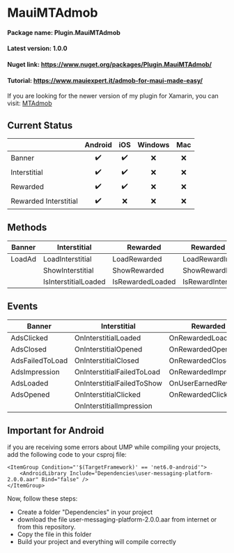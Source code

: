 # MauiMTAdmob

#### Package name: Plugin.MauiMTAdmob
#### Latest version: 1.0.0
#### Nuget link: https://www.nuget.org/packages/Plugin.MauiMTAdmob/
#### Tutorial: https://www.mauiexpert.it/admob-for-maui-made-easy/


If you are looking for the newer version of my plugin for Xamarin, you can visit: [MTAdmob](https://github.com/marcojak/MTAdmob)

## Current Status

|                       | **Android** | **iOS** | **Windows** | **Mac** |
|-----------------------|:-------------:|:---------:|:---------:|:---------:|
| Banner                |     :heavy_check_mark:     |   :heavy_check_mark:      |    :x:  |    :x:  |
| Interstitial          |     :heavy_check_mark:     |  :heavy_check_mark:       |    :x:  |    :x:  |
| Rewarded              |    :heavy_check_mark:    |    :heavy_check_mark:     |    :x:  |    :x:  |
| Rewarded Interstitial |   :heavy_check_mark:    |    :x:  |    :x:  |    :x:  |


## Methods
| **Banner** | **Interstitial**     | **Rewarded**     | **Rewarded Interstitial**  |
|:----------:|--------------------|----------------|--------------------------|
| LoadAd     | LoadInterstitial     | LoadRewarded     | LoadRewardInterstitial     |
|            | ShowInterstitial     | ShowRewarded     | ShowRewardInterstitial     |
|            | IsInterstitialLoaded | IsRewardedLoaded | IsRewardInterstitialLoaded |


## Events
| **Banner**      | **Interstitial**           | **Rewarded**         | **Rewarded Interstitial** |
|-----------------|----------------------------|----------------------|---------------------------|
| AdsClicked      | OnInterstitialLoaded       | OnRewardedLoaded     | OnRewardedLoaded          |
| AdsClosed       | OnInterstitialOpened       | OnRewardedOpened     | OnRewardedOpened          |
| AdsFailedToLoad | OnInterstitialClosed       | OnRewardedClosed     | OnRewardedClosed          |
| AdsImpression   | OnInterstitialFailedToLoad | OnRewardedImpression | OnRewardedImpression      |
| AdsLoaded       | OnInterstitialFailedToShow | OnUserEarnedReward   | OnUserEarnedReward        |
| AdsOpened       | OnInterstitialClicked      | OnRewardedClicked    | OnRewardedClicked         |
|                 | OnInterstitialImpression   |  |       |


## Important for Android
if you are receiving some errors about UMP while compiling your projects, add the following code to your csproj file:

	<ItemGroup Condition="'$(TargetFramework)' == 'net6.0-android'">		
		<AndroidLibrary Include="Dependencies\user-messaging-platform-2.0.0.aar" Bind="false" />
	</ItemGroup>

Now, follow these steps:


<ul>
<li>Create a folder "Dependencies" in your project</li>
<li>download the file user-messaging-platform-2.0.0.aar from internet or from this repository.</li>
<li>Copy the file in this folder</li>
<li>Build your project and everything will compile correctly</li>
</ul>
